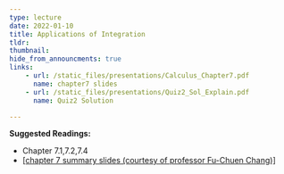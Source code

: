 ```yaml
---
type: lecture
date: 2022-01-10
title: Applications of Integration
tldr: 
thumbnail: 
hide_from_announcments: true
links: 
    - url: /static_files/presentations/Calculus_Chapter7.pdf
      name: chapter7 slides
    - url: /static_files/presentations/Quiz2_Sol_Explain.pdf
      name: Quiz2 Solution

---
```

**Suggested Readings:**
- Chapter 7.1,7.2,7.4
- [[chapter 7 summary slides (courtesy of professor Fu-Chuen Chang)]](/nsysu-EE1003A/static_files/presentations/Chap07_Summary.pdf)


